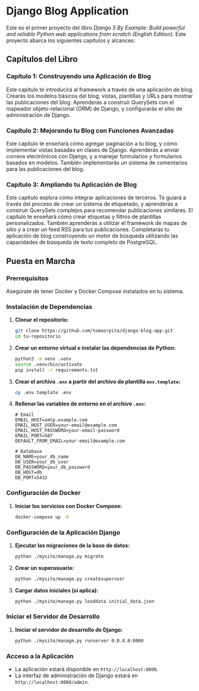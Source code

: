 # Django Blog Application

Este es el primer proyecto del libro *Django 5 By Example: Build powerful and reliable Python web applications from scratch (English Edition)*. Este proyecto abarca los siguientes capítulos y alcances:

## Capítulos del Libro

### Capítulo 1: Construyendo una Aplicación de Blog
Este capítulo te introducirá al framework a través de una aplicación de blog. Crearás los modelos básicos del blog, vistas, plantillas y URLs para mostrar las publicaciones del blog. Aprenderás a construir QuerySets con el mapeador objeto-relacional (ORM) de Django, y configurarás el sitio de administración de Django.

### Capítulo 2: Mejorando tu Blog con Funciones Avanzadas
Este capítulo te enseñará cómo agregar paginación a tu blog, y cómo implementar vistas basadas en clases de Django. Aprenderás a enviar correos electrónicos con Django, y a manejar formularios y formularios basados en modelos. También implementarás un sistema de comentarios para las publicaciones del blog.

### Capítulo 3: Ampliando tu Aplicación de Blog
Este capítulo explora cómo integrar aplicaciones de terceros. Te guiará a través del proceso de crear un sistema de etiquetado, y aprenderás a construir QuerySets complejos para recomendar publicaciones similares. El capítulo te enseñará cómo crear etiquetas y filtros de plantillas personalizados. También aprenderás a utilizar el framework de mapas de sitio y a crear un feed RSS para tus publicaciones. Completarás tu aplicación de blog construyendo un motor de búsqueda utilizando las capacidades de búsqueda de texto completo de PostgreSQL.

## Puesta en Marcha

### Prerrequisitos

Asegúrate de tener Docker y Docker Compose instalados en tu sistema.

### Instalación de Dependencias

1. **Clonar el repositorio:**

    ```sh
    git clone https://github.com/tomasrpita/django-blog-app.git
    cd tu-repositorio
    ```

2. **Crear un entorno virtual e instalar las dependencias de Python:**

    ```sh
    python3 -m venv .venv
    source .venv/bin/activate
    pip install -r requirements.txt
    ```

3. **Crear el archivo `.env` a partir del archivo de plantilla `env.template`:**

    ```sh
    cp .env.template .env
    ```

4. **Rellenar las variables de entorno en el archivo `.env`:**

    ```plaintext
    # Email
    EMAIL_HOST=smtp.example.com
    EMAIL_HOST_USER=your-email@example.com
    EMAIL_HOST_PASSWORD=your-email-password
    EMAIL_PORT=587
    DEFAULT_FROM_EMAIL=your-email@example.com

    # Database
    DB_NAME=your_db_name
    DB_USER=your_db_user
    DB_PASSWORD=your_db_password
    DB_HOST=db
    DB_PORT=5432
    ```

### Configuración de Docker

1. **Iniciar los servicios con Docker Compose:**

    ```sh
    docker-compose up -d
    ```

### Configuración de la Aplicación Django

1. **Ejecutar las migraciones de la base de datos:**

    ```sh
    python ./mysite/manage.py migrate
    ```

2. **Crear un superusuario:**

    ```sh
    python ./mysite/manage.py createsuperuser
    ```

3. **Cargar datos iniciales (si aplica):**

    ```sh
    python ./mysite/manage.py loaddata initial_data.json
    ```

### Iniciar el Servidor de Desarrollo

1. **Iniciar el servidor de desarrollo de Django:**

    ```sh
    python ./mysite/manage.py runserver 0.0.0.0:8000
    ```

### Acceso a la Aplicación

- La aplicación estará disponible en `http://localhost:8000`.
- La interfaz de administración de Django estará en `http://localhost:8000/admin`.

